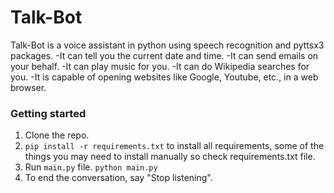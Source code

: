 # Talk-Bot
Talk-Bot is a voice assistant in python using speech recognition and pyttsx3 packages.
-It can tell you the current date and time.
-It can send emails on your behalf.
-It can play music for you.
-It can do Wikipedia searches for you.
-It is capable of opening websites like Google, Youtube, etc., in a web browser.

### Getting started
1. Clone the repo.
2. `pip install -r requirements.txt` to install all requirements, some of the things you may need to install manually so check requirements.txt file.
3. Run `main.py` file. `python main.py`
4. To end the conversation, say "Stop listening".

